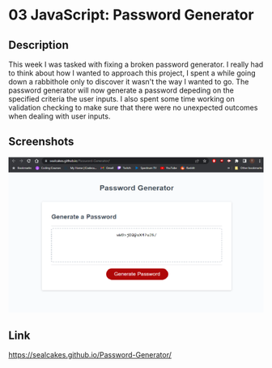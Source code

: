 # 03 JavaScript: Password Generator

## Description

This week I was tasked with fixing a broken password generator.  I really had to think about how I wanted to approach this project, I spent a while going down a rabbithole only to discover it wasn't the way I wanted to go.  The password generator will now generate a password depeding on the specified criteria the user inputs.  I also spent some time working on validation checking to make sure that there were no unexpected outcomes when dealing with user inputs.


## Screenshots
![Password-Generator-Website-Screenshot](./Assets/READme%20Images/Password-Generator-Website-Screenshot.png)



## Link

https://sealcakes.github.io/Password-Generator/